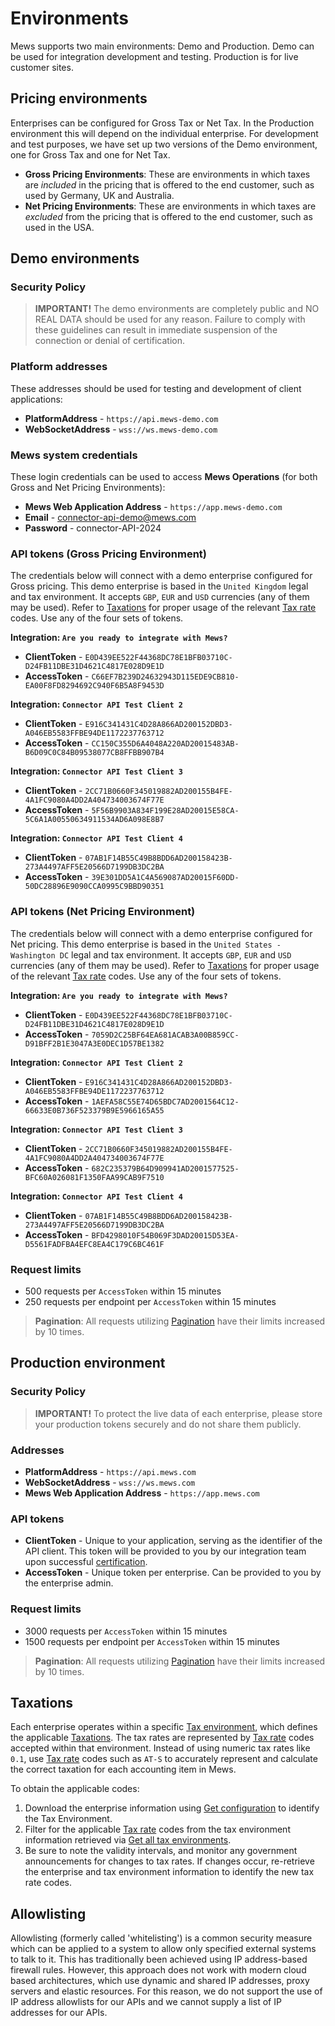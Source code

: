# Environments

Mews supports two main environments: Demo and Production. Demo can be used for integration development and testing.
Production is for live customer sites.

## Pricing environments

Enterprises can be configured for Gross Tax or Net Tax. In the Production environment this will depend on the individual enterprise.
For development and test purposes, we have set up two versions of the Demo environment, one for Gross Tax and one for Net Tax.

* **Gross Pricing Environments**: These are environments in which taxes are *included* in the pricing that is offered to the end customer, such as used by Germany, UK and Australia.
* **Net Pricing Environments**: These are environments in which taxes are *excluded* from the pricing that is offered to the end customer, such as used in the USA.

## Demo environments

### Security Policy

> **IMPORTANT!** The demo environments are completely public and NO REAL DATA should be used for any reason. Failure to comply with these guidelines can result in immediate suspension of the connection or denial of certification.

### Platform addresses

These addresses should be used for testing and development of client applications:

* **PlatformAddress** - `https://api.mews-demo.com`
* **WebSocketAddress** - `wss://ws.mews-demo.com`

### Mews system credentials

These login credentials can be used to access __Mews Operations__ (for both Gross and Net Pricing Environments):

* **Mews Web Application Address** - `https://app.mews-demo.com`
* **Email** - connector-api-demo@mews.com
* **Password** - connector-API-2024

### API tokens (Gross Pricing Environment)

The credentials below will connect with a demo enterprise configured for Gross pricing. This demo enterprise is based in the `United Kingdom` legal and tax environment. It accepts `GBP`, `EUR` and `USD` currencies (any of them may be used). Refer to [Taxations](#taxations) for proper usage of the relevant [Tax rate](../operations/taxations.md#tax-rate) codes. Use any of the four sets of tokens.

**Integration: `Are you ready to integrate with Mews?`**
* **ClientToken** - `E0D439EE522F44368DC78E1BFB03710C-D24FB11DBE31D4621C4817E028D9E1D`
* **AccessToken** - `C66EF7B239D24632943D115EDE9CB810-EA00F8FD8294692C940F6B5A8F9453D`

**Integration: `Connector API Test Client 2`**
* **ClientToken** - `E916C341431C4D28A866AD200152DBD3-A046EB5583FFBE94DE1172237763712`
* **AccessToken** - `CC150C355D6A4048A220AD20015483AB-B6D09C0C84B09538077CB8FFBB907B4`

**Integration: `Connector API Test Client 3`**
* **ClientToken** - `2CC71B0660F345019882AD200155B4FE-4A1FC9080A4DD2A404734003674F77E`
* **AccessToken** - `5F56B9903A834F199E28AD20015E58CA-5C6A1A00550634911534AD6A098E8B7`

**Integration: `Connector API Test Client 4`**
* **ClientToken** - `07AB1F14B55C49B8BDD6AD200158423B-273A4497AFF5E20566D7199DB3DC2BA`
* **AccessToken** - `39E301DD5A1C4A569087AD20015F60DD-50DC28896E9090CCA0995C9BBD90351`

### API tokens (Net Pricing Environment)

The credentials below will connect with a demo enterprise configured for Net pricing. This demo enterprise is based in the `United States - Washington DC` legal and tax environment. It accepts `GBP`, `EUR` and `USD` currencies (any of them may be used). Refer to [Taxations](#taxations) for proper usage of the relevant [Tax rate](../operations/taxations.md#tax-rate) codes. Use any of the four sets of tokens.

**Integration: `Are you ready to integrate with Mews?`**
* **ClientToken** - `E0D439EE522F44368DC78E1BFB03710C-D24FB11DBE31D4621C4817E028D9E1D`
* **AccessToken** - `7059D2C25BF64EA681ACAB3A00B859CC-D91BFF2B1E3047A3E0DEC1D57BE1382`

**Integration: `Connector API Test Client 2`**
* **ClientToken** - `E916C341431C4D28A866AD200152DBD3-A046EB5583FFBE94DE1172237763712`
* **AccessToken** - `1AEFA58C55E74D65BDC7AD2001564C12-66633E0B736F523379B9E5966165A55`

**Integration: `Connector API Test Client 3`**
* **ClientToken** - `2CC71B0660F345019882AD200155B4FE-4A1FC9080A4DD2A404734003674F77E`
* **AccessToken** - `682C235379B64D909941AD2001577525-BFC60A026081F1350FAA99CAB9F7510`

**Integration: `Connector API Test Client 4`**
* **ClientToken** - `07AB1F14B55C49B8BDD6AD200158423B-273A4497AFF5E20566D7199DB3DC2BA`
* **AccessToken** - `BFD4298010F54B069F3DAD20015D53EA-D5561FADFBA4EFC8EA4C179C6BC461F`

### Request limits

* 500 requests per `AccessToken` within 15 minutes
* 250 requests per endpoint per `AccessToken` within 15 minutes

> **Pagination**: All requests utilizing [Pagination](pagination.md) have their limits increased by 10 times.

## Production environment

### Security Policy

> **IMPORTANT!** To protect the live data of each enterprise, please store your production tokens securely and do not share them publicly.

### Addresses

* **PlatformAddress** - `https://api.mews.com`
* **WebSocketAddress** - `wss://ws.mews.com`
* **Mews Web Application Address** - `https://app.mews.com`

### API tokens

* **ClientToken** - Unique to your application, serving as the identifier of the API client. This token will be provided to you by our integration team upon successful [certification](../your-journey/README.md).
* **AccessToken** - Unique token per enterprise. Can be provided to you by the enterprise admin.

### Request limits

* 3000 requests per `AccessToken` within 15 minutes
* 1500 requests per endpoint per `AccessToken` within 15 minutes

> **Pagination**: All requests utilizing [Pagination](pagination.md) have their limits increased by 10 times.

## Taxations

Each enterprise operates within a specific [Tax environment](../operations/taxenvironments.md#tax-environment), which defines the applicable [Taxations](../operations/taxations.md#taxation). The tax rates are represented by [Tax rate](../operations/taxations.md#tax-rate) codes accepted within that environment.
Instead of using numeric tax rates like `0.1`, use [Tax rate](../operations/taxations.md#tax-rate) codes such as `AT-S` to accurately represent and calculate the correct taxation for each accounting item in Mews.

To obtain the applicable codes:

1. Download the enterprise information using [Get configuration](../operations/configuration.md#get-configuration) to identify the Tax Environment.
2. Filter for the applicable [Tax rate](../operations/taxations.md#tax-rate) codes from the tax environment information retrieved via [Get all tax environments](../operations/taxenvironments.md#get-all-tax-environments).
3. Be sure to note the validity intervals, and monitor any government announcements for changes to tax rates. If changes occur, re-retrieve the enterprise and tax environment information to identify the new tax rate codes.

## Allowlisting

Allowlisting (formerly called 'whitelisting') is a common security measure which can be applied to a system to allow only specified external systems to talk to it. This has traditionally been achieved using IP address-based firewall rules. However, this approach does not work with modern cloud based architectures, which use dynamic and shared IP addresses, proxy servers and elastic resources. For this reason, we do not support the use of IP address allowlists for our APIs and we cannot supply a list of IP addresses for our APIs.
